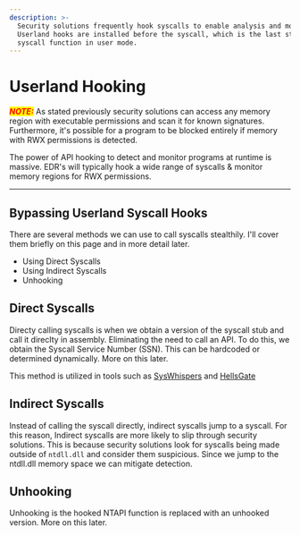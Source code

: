```yaml
---
description: >-
  Security solutions frequently hook syscalls to enable analysis and monitoring.
  Userland hooks are installed before the syscall, which is the last step for a
  syscall function in user mode.
---
```


# Userland Hooking

_<mark style="color:red;">**NOTE:**</mark>_ As stated previously  security solutions can access any memory region with executable permissions and scan it for known signatures. Furthermore, it's possible for a program to be blocked entirely if memory with RWX permissions is detected.

The power of API hooking to detect and monitor programs at runtime is massive. EDR's will typically hook a wide range of syscalls & monitor memory regions for RWX permissions.

***

## Bypassing Userland Syscall Hooks

There are several methods we can use to call syscalls stealthily. I'll cover them briefly on this page and in more detail later.

* Using Direct Syscalls
* Using Indirect Syscalls
* Unhooking





## Direct Syscalls

Directy calling syscalls is when we obtain a version of the syscall stub and call it direclty in assembly. Eliminating the need to call an API. To do this, we obtain the Syscall Service Number (SSN). This can be hardcoded or determined dynamically. More on this later.

This method is utilized in tools such as [SysWhispers](https://github.com/jthuraisamy/SysWhispers) and [HellsGate](https://github.com/am0nsec/HellsGate)

## Indirect Syscalls

Instead of calling the syscall directly, indirect syscalls jump to a syscall. For this reason, Indirect syscalls are more likely to slip through security solutions. This is because security solutions look for syscalls being made outside of `ntdll.dll` and consider them suspicious. Since we jump to the ntdll.dll memory space we can mitigate detection.

## Unhooking

Unhooking is the hooked NTAPI function is replaced with an unhooked version. More on this later.
